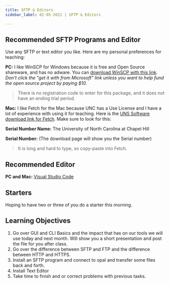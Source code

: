 ```yaml
---
title: SFTP & Editors
sidebar_label: 02-05-2021 | SFTP & Editors

---
```


## Recommended SFTP Programs and Editor

Use any SFTP or text editor you like. Here are my personal preferences for teaching:

**PC:** I like WinSCP for Windows because it is free and Open Source shareware, and has no adware. You can [download WinSCP with this link](https://winscp.net/eng/index.php). *Don't click the "get it with from Microsoft" link unless you want to help fund the open source project by paying $10.* 

>There is no registration code to enter for this package, and it does not have an ending trial period.

**Mac:** I like Fetch for the Mac because UNC has a Use License and I have a lot of experience with using it for teaching. Here is the [UNS Software download link for Fetch](https://software.sites.unc.edu/fetch-download/). Make sure to look for this:

**Serial Number Name:** The University of North Carolina at Chapel Hill

**Serial Number:** (The download page will show you the Serial number) 

>It is long and hard to type, so copy-paste into Fetch.

## Recommended Editor

**PC and Mac:** [Visual Studio Code](https://code.visualstudio.com/)

## Starters

Hoping to have two or three of you do a starter this morning.

## Learning Objectives

1. Go over GUI and CLI Basics and the impact that has on our tools we will use today and next month. Will show you a short presentation and post the file for you after class.
2. Go over the difference between SFTP and FTP and the difference between HTTP and HTTPS.
3. Install an SFTP program and connect to opal and transfer some files back and forth.
4. Install Text Editor
5. Take time to finish and or correct problems with previous tasks.
